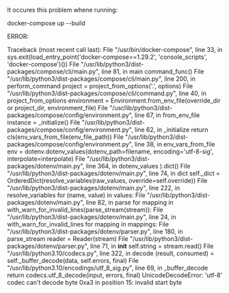 It occures this problem whene running:

docker-compose up --build

ERROR:

Traceback (most recent call last):
  File "/usr/bin/docker-compose", line 33, in <module>
    sys.exit(load_entry_point('docker-compose==1.29.2', 'console_scripts', 'docker-compose')())
  File "/usr/lib/python3/dist-packages/compose/cli/main.py", line 81, in main
    command_func()
  File "/usr/lib/python3/dist-packages/compose/cli/main.py", line 200, in perform_command
    project = project_from_options('.', options)
  File "/usr/lib/python3/dist-packages/compose/cli/command.py", line 40, in project_from_options
    environment = Environment.from_env_file(override_dir or project_dir, environment_file)
  File "/usr/lib/python3/dist-packages/compose/config/environment.py", line 67, in from_env_file
    instance = _initialize()
  File "/usr/lib/python3/dist-packages/compose/config/environment.py", line 62, in _initialize
    return cls(env_vars_from_file(env_file_path))
  File "/usr/lib/python3/dist-packages/compose/config/environment.py", line 38, in env_vars_from_file
    env = dotenv.dotenv_values(dotenv_path=filename, encoding='utf-8-sig', interpolate=interpolate)
  File "/usr/lib/python3/dist-packages/dotenv/main.py", line 364, in dotenv_values
    ).dict()
  File "/usr/lib/python3/dist-packages/dotenv/main.py", line 74, in dict
    self._dict = OrderedDict(resolve_variables(raw_values, override=self.override))
  File "/usr/lib/python3/dist-packages/dotenv/main.py", line 222, in resolve_variables
    for (name, value) in values:
  File "/usr/lib/python3/dist-packages/dotenv/main.py", line 82, in parse
    for mapping in with_warn_for_invalid_lines(parse_stream(stream)):
  File "/usr/lib/python3/dist-packages/dotenv/main.py", line 24, in with_warn_for_invalid_lines
    for mapping in mappings:
  File "/usr/lib/python3/dist-packages/dotenv/parser.py", line 180, in parse_stream
    reader = Reader(stream)
  File "/usr/lib/python3/dist-packages/dotenv/parser.py", line 71, in __init__
    self.string = stream.read()
  File "/usr/lib/python3.10/codecs.py", line 322, in decode
    (result, consumed) = self._buffer_decode(data, self.errors, final)
  File "/usr/lib/python3.10/encodings/utf_8_sig.py", line 69, in _buffer_decode
    return codecs.utf_8_decode(input, errors, final)
UnicodeDecodeError: 'utf-8' codec can't decode byte 0xa3 in position 15: invalid start byte
